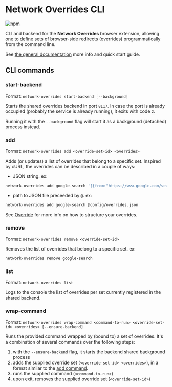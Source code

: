 # Network Overrides CLI

[![npm](https://img.shields.io/npm/v/network-overrides)](https://www.npmjs.com/package/network-overrides)

CLI and backend for the **Network Overrides** browser extension, allowing one to define sets of browser-side redirects (overrides) programmatically from the command line.

See [the general documentation](https://github.com/miguel-silva/network-overrides#readme) more info and quick start guide.

## CLI commands

### start-backend

Format: `network-overrides start-backend [--background]`

Starts the shared overrides backend in port `8117`. In case the port is already occupied (probably the service is already running), it exits with code `2`.

Running it with the `--background` flag will start it as a background (detached) process instead.

### add

Format: `network-overrides add <override-set-id> <overrides>`

Adds (or updates) a list of overrides that belong to a specific set. Inspired by cURL, the overrides can be described in a couple of ways:

- JSON string. ex:

```sh
network-overrides add google-search '[{from:"https://www.google.com/search/(.*)",to:"http://localhost:3000/$1"}]'
```

- path to JSON file preceeded by `@`. ex:

```sh
network-overrides add google-search @config/overrides.json
```

See [Override](https://github.com/miguel-silva/network-overrides#override) for more info on how to structure your overrides.

### remove

Format: `network-overrides remove <override-set-id>`

Removes the list of overrides that belong to a specific set. ex:

```sh
network-overrides remove google-search
```

### list

Format: `network-overrides list`

Logs to the console the list of overrides per set currently registered in the shared backend.

### wrap-command

Format: `network-overrides wrap-command <command-to-run> <override-set-id> <overrides> [--ensure-backend]`

Runs the provided command wrapped by (bound to) a set of overrides. It's a combination of several commands over the following steps:

1. with the `--ensure-backend` flag, it starts the backend shared background process
2. adds the supplied override set (`<override-set-id> <overrides>`), in a format similar to the [add command](#add).
3. runs the supplied command (`<command-to-run>`)
4. upon exit, removes the supplied override set (`<override-set-id>`)
